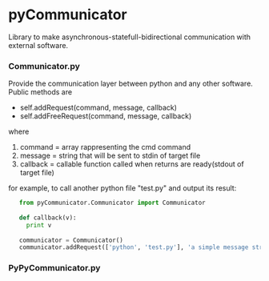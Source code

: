 # pyCommunicator
Library to make asynchronous-statefull-bidirectional communication with external software.  

### Communicator.py 
Provide the communication layer between python and any other software.  
Public methods are  
* self.addRequest(command, message, callback)
* self.addFreeRequest(command, message, callback)

where   

1. command = array rappresenting the cmd command
2. message = string that will be sent to stdin of target file
3. callback = callable function called when returns are ready(stdout of target file)

for example, to call another python file "test.py" and output its result:

```python
   from pyCommunicator.Communicator import Communicator
   
   def callback(v):
     print v
   
   communicator = Communicator()
   communicator.addRequest(['python', 'test.py'], 'a simple message string', callback)
```

### PyPyCommunicator.py
